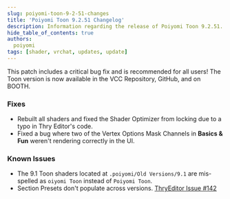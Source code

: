 ```yaml
---
slug: poiyomi-toon-9-2-51-changes
title: 'Poiyomi Toon 9.2.51 Changelog'
description: Information regarding the release of Poiyomi Toon 9.2.51.
hide_table_of_contents: true
authors:
  poiyomi
tags: [shader, vrchat, updates, update]
---
```


This patch includes a critical bug fix and is recommended for all users! The Toon version is now available in the VCC Repository, GitHub, and on BOOTH.

### Fixes
- Rebuilt all shaders and fixed the Shader Optimizer from locking due to a typo in Thry Editor's code.
- Fixed a bug where two of the Vertex Options Mask Channels in **Basics & Fun** weren't rendering correctly in the UI.

### Known Issues
- The 9.1 Toon shaders located at `.poiyomi/Old Versions/9.1` are mis-spelled as `oiyomi Toon` instead of `Poiyomi Toon`.
- Section Presets don't populate across versions. [ThryEditor Issue #142](https://github.com/Thryrallo/ThryEditor/issues/142)